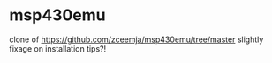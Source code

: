 # msp430emu
clone of https://github.com/zceemja/msp430emu/tree/master slightly fixage on installation tips?!
